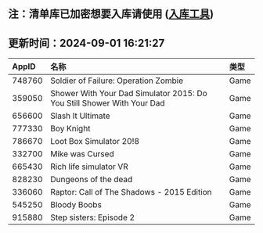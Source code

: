 ## 注：清单库已加密想要入库请使用 ([入库工具](https://github.com/BlankTMing/ManifestAutoUpdate/releases))

## 更新时间：2024-09-01 16:21:27
| AppID | 名称 | 类型  |
| :-------------------- | :----------------------------- | :----------- |
| 748760 | Soldier of Failure: Operation Zombie| Game |
| 359050 | Shower With Your Dad Simulator 2015: Do You Still Shower With Your Dad| Game |
| 656600 | Slash It Ultimate| Game |
| 777330 | Boy Knight| Game |
| 786670 | Loot Box Simulator 20!8| Game |
| 332700 | Mike was Cursed| Game |
| 665430 | Rich life simulator VR| Game |
| 828230 | Dungeons of the dead| Game |
| 336060 | Raptor: Call of The Shadows - 2015 Edition| Game |
| 545250 | Bloody Boobs| Game |
| 915880 | Step sisters: Episode 2| Game |
